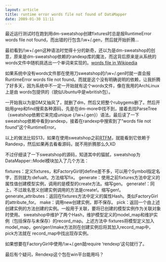 ```yaml
--- 
layout: article
title: runtime error words file not found of DataMapper
date: 2009-01-30 11:11
---
```


最近运行测试时在跑到用dm-sweatshop创建fixtures时总是报RuntimeError words file not found，而出错的行包含/\w+/.gen，然后就开始折腾…

最初看到/\w+/.gen这种语法时觉得十分的新奇，还以为是dm-sweatshop的创意，原来是dm-sweatshop依赖的randexp库的魔法，而这背后原来是从系统的words文件中随机挑选出一个单词来实现的。<a href="http://en.wikipedia.org/wiki/Words_(Unix)" target="_blank">words file in Wikipedia</a>

如果系统中没有words文件那在使用刀sweatshop的/\w+/.gen时就一直会报RuntimeError words file not found。而就是这个没有明确说明的依赖，让我折腾了好多天，因为系统中不一定一开始就有这个words文件，像在我用的ArchLinux上是由 words包提供的（貌似Ubuntu中是wbritish包）。

一开始我以为是DM又抽风了，就删了dm，然后又把整个rubygems删了。然后开始用grep和find搜索各种源码，先是在dm-more中找不到，接着去找ParseTree（sweatshop依赖它来完成unique {/\w+/.gen}）语法。最后读了一下sweatshop依赖中看到randexp，接着在randexp中搜索到了”words file not found”这个RuntimeError。

以上的做法比较S13，如果在使用sweatshop之前<a href="http://en.wikipedia.org/wiki/RTFM" target="_blank">RTFM</a>，就能看到它依赖于Randexp，然后如果再去看看源码，就不用折腾那么久XD

不过仔细读了一下sweatshop的源码，知道其中的猫腻，sweatshop为DataMapper::Model模块加入了几个方法：

fixtures：定义fixtures，和FactoryGirl的define差不多，可以用个Symbol指定名字，否则就为:defualt。方法缩写fix。
generate：使用之前fixtures方法中定义的属性值创建模型实例，调用的是模型的create方法。缩写gen。
generate!：同上，不过故名思义创建实例调用的方法是create!。缩写gen!。
generate_attributes：返回在fixtures方法中定义的属性Hash。类似FactoryGirl的attribute_for。
make：调用new创建实例，即不保存。
pick：返回一个由上述创建实例的方法创建的实例。一般用于关联，要将已创建的模型实例作为关联对象时使用。
sweatshop中维护了两个Hash，维护模型定义的model_map和维护实例（包括保存与未保存）的record_map。上述方法中 fixtures将模型定义加入model_map，gen/gen!/make方法则在创建实例后将其加入record_map中，pick方法就在 record_map中找出现存实例。

如果想要在FactoryGirl中使用/\w+/.gen就require ‘rendexp’这句就行了。

最后有个疑问，Rendexp这个包在win平台能用吗？
